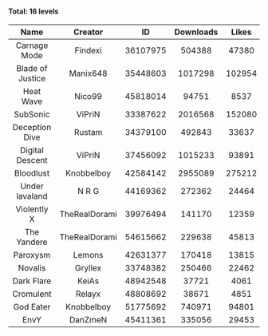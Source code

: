 #### Total: 16 levels

| Name | Creator | ID | Downloads | Likes |
|:---:|:---:|:---:|:---:|:---:|
| Carnage Mode | Findexi | 36107975 | 504388 | 47380
| Blade of Justice | Manix648 | 35448603 | 1017298 | 102954
| Heat Wave | Nico99 | 45818014 | 94751 | 8537
| SubSonic | ViPriN | 33387622 | 2016568 | 152080
| Deception Dive | Rustam | 34379100 | 492843 | 33637
| Digital Descent | ViPriN | 37456092 | 1015233 | 93891
| Bloodlust | Knobbelboy | 42584142 | 2955089 | 275212
| Under lavaland | N R G | 44169362 | 272362 | 24464
| Violently X | TheRealDorami | 39976494 | 141170 | 12359
| The Yandere | TheRealDorami | 54615662 | 229638 | 45813
| Paroxysm | Lemons | 42631377 | 170418 | 13815
| Novalis | Gryllex | 33748382 | 250466 | 22462
| Dark Flare | KeiAs | 48942548 | 37721 | 4061
| Cromulent | Relayx | 48808692 | 38671 | 4851
| God Eater | Knobbelboy | 51775692 | 740971 | 94801
| EnvY | DanZmeN | 45411361 | 335056 | 29453
